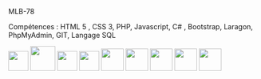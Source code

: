 MLB-78
 

Compétences : HTML 5 , CSS 3, PHP, Javascript, C# , Bootstrap, Laragon, PhpMyAdmin, GIT, Langage SQL


<img src="https://cdn.jsdelivr.net/gh/devicons/devicon/icons/html5/html5-original.svg" width="40px" /> 
<img src="https://cdn.jsdelivr.net/gh/devicons/devicon/icons/css3/css3-original-wordmark.svg" width="50px"/> 
<img src="https://cdn.jsdelivr.net/gh/devicons/devicon/icons/javascript/javascript-plain.svg" width="40px" />
<img src="https://cdn.jsdelivr.net/gh/devicons/devicon/icons/vscode/vscode-original.svg" width="40"/>
<img src="https://cdn.jsdelivr.net/gh/devicons/devicon/icons/php/php-original.svg" width="45"/>
<img src="https://cdn.jsdelivr.net/gh/devicons/devicon/icons/bootstrap/bootstrap-plain.svg" width="45"/>
<img src="https://cdn.jsdelivr.net/gh/devicons/devicon/icons/git/git-original.svg"  width="45" />
<img src="https://cdn.jsdelivr.net/gh/devicons/devicon/icons/mysql/mysql-original-wordmark.svg"  width="45" />
<img src="https://cdn.jsdelivr.net/gh/devicons/devicon/icons/symfony/symfony-original.svg" width="45"/>
          


   
          
          
          
          
          
          
